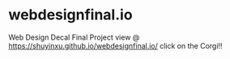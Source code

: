 # webdesignfinal.io
Web Design Decal Final Project
view @ https://shuyinxu.github.io/webdesignfinal.io/
click on the Corgi!!
